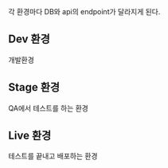 각 환경마다  DB와 api의 endpoint가 달라지게 된다.



## Dev 환경

개발환경

## Stage 환경

QA에서 테스트를 하는 환경

## Live 환경

테스트를 끝내고 배포하는 환경